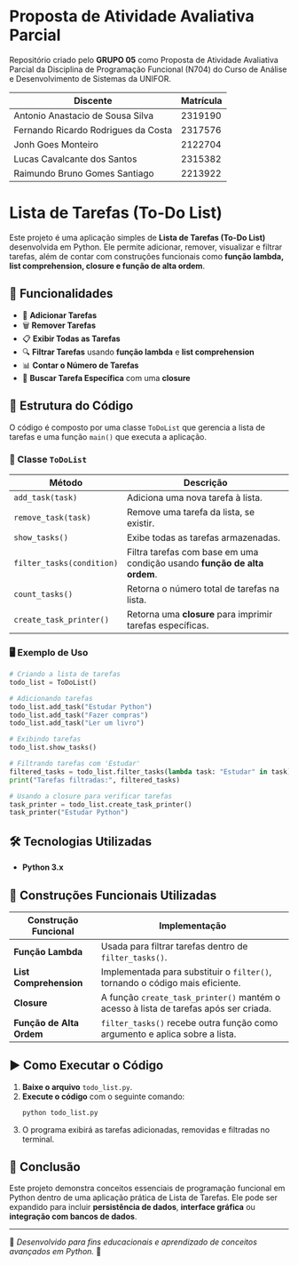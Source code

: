 # Proposta de Atividade Avaliativa Parcial
Repositório criado pelo **GRUPO 05** como Proposta de Atividade Avaliativa Parcial da Disciplina de Programação Funcional (N704) do Curso de Análise e Desenvolvimento de Sistemas da UNIFOR.

| Discente                  | Matrícula |
|-------------------------|-----------|
| Antonio Anastacio de Sousa Silva | 2319190 |
| Fernando Ricardo Rodrigues da Costa | 2317576 |
| Jonh Goes Monteiro | 2122704 |
| Lucas Cavalcante dos Santos | 2315382 |
| Raimundo Bruno Gomes Santiago | 2213922 |

# Lista de Tarefas (To-Do List)

Este projeto é uma aplicação simples de **Lista de Tarefas (To-Do List)** desenvolvida em Python. Ele permite adicionar, remover, visualizar e filtrar tarefas, além de contar com construções funcionais como **função lambda, list comprehension, closure e função de alta ordem**.

## 🚀 Funcionalidades
- 📌 **Adicionar Tarefas**
- 🗑 **Remover Tarefas**
- 📋 **Exibir Todas as Tarefas**
- 🔍 **Filtrar Tarefas** usando **função lambda** e **list comprehension**
- 📊 **Contar o Número de Tarefas**
- 🎯 **Buscar Tarefa Específica** com uma **closure**

## 📂 Estrutura do Código

O código é composto por uma classe `ToDoList` que gerencia a lista de tarefas e uma função `main()` que executa a aplicação.

### 📜 Classe `ToDoList`

| Método                  | Descrição |
|-------------------------|-----------|
| `add_task(task)`        | Adiciona uma nova tarefa à lista. |
| `remove_task(task)`     | Remove uma tarefa da lista, se existir. |
| `show_tasks()`          | Exibe todas as tarefas armazenadas. |
| `filter_tasks(condition)` | Filtra tarefas com base em uma condição usando **função de alta ordem**. |
| `count_tasks()`         | Retorna o número total de tarefas na lista. |
| `create_task_printer()` | Retorna uma **closure** para imprimir tarefas específicas. |

### 🖥 Exemplo de Uso
```python
# Criando a lista de tarefas
todo_list = ToDoList()

# Adicionando tarefas
todo_list.add_task("Estudar Python")
todo_list.add_task("Fazer compras")
todo_list.add_task("Ler um livro")

# Exibindo tarefas
todo_list.show_tasks()

# Filtrando tarefas com 'Estudar'
filtered_tasks = todo_list.filter_tasks(lambda task: "Estudar" in task)
print("Tarefas filtradas:", filtered_tasks)

# Usando a closure para verificar tarefas
task_printer = todo_list.create_task_printer()
task_printer("Estudar Python")
```

## 🛠 Tecnologias Utilizadas
- **Python 3.x**

## 🎯 Construções Funcionais Utilizadas

| Construção Funcional  | Implementação |
|----------------------|---------------|
| **Função Lambda** | Usada para filtrar tarefas dentro de `filter_tasks()`. |
| **List Comprehension** | Implementada para substituir o `filter()`, tornando o código mais eficiente. |
| **Closure** | A função `create_task_printer()` mantém o acesso à lista de tarefas após ser criada. |
| **Função de Alta Ordem** | `filter_tasks()` recebe outra função como argumento e aplica sobre a lista. |

## ▶ Como Executar o Código
1. **Baixe o arquivo** `todo_list.py`.
2. **Execute o código** com o seguinte comando:
   ```bash
   python todo_list.py
   ```
3. O programa exibirá as tarefas adicionadas, removidas e filtradas no terminal.

## 📌 Conclusão
Este projeto demonstra conceitos essenciais de programação funcional em Python dentro de uma aplicação prática de Lista de Tarefas. Ele pode ser expandido para incluir **persistência de dados**, **interface gráfica** ou **integração com bancos de dados**.

---
📌 *Desenvolvido para fins educacionais e aprendizado de conceitos avançados em Python.* 🚀
